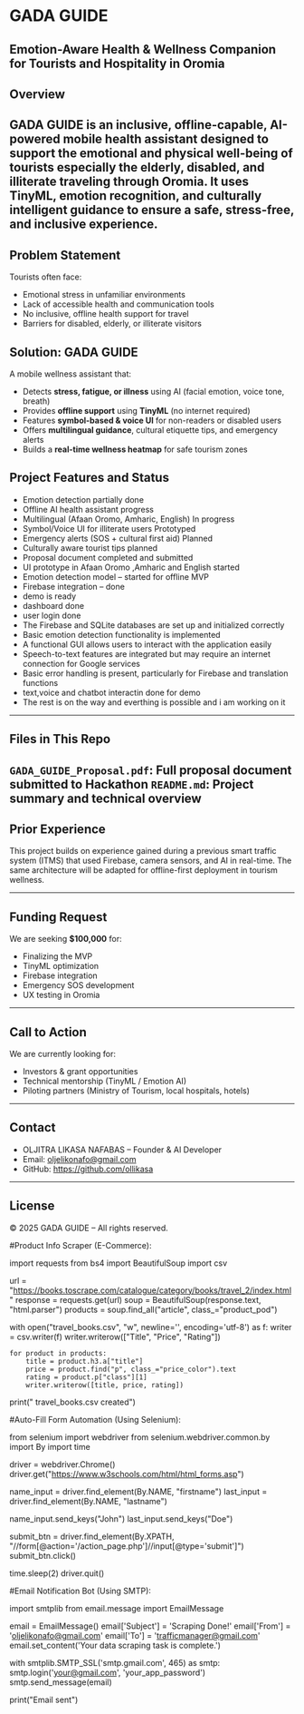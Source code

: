 # GADA GUIDE

**Emotion-Aware Health & Wellness Companion for Tourists and Hospitality in Oromia**
---

##  Overview

**GADA GUIDE** is an inclusive, offline-capable, AI-powered mobile health assistant designed to support the emotional and physical well-being of tourists especially the elderly, disabled, and illiterate traveling through Oromia. It uses TinyML, emotion recognition, and culturally intelligent guidance to ensure a safe, stress-free, and inclusive experience.
---
##  Problem Statement
Tourists often face:
- Emotional stress in unfamiliar environments
- Lack of accessible health and communication tools
- No inclusive, offline health support for travel
- Barriers for disabled, elderly, or illiterate visitors

##  Solution: GADA GUIDE

A mobile wellness assistant that:

- Detects **stress, fatigue, or illness** using AI (facial emotion, voice tone, breath)
- Provides **offline support** using **TinyML** (no internet required)
- Features **symbol-based & voice UI** for non-readers or disabled users
- Offers **multilingual guidance**, cultural etiquette tips, and emergency alerts
- Builds a **real-time wellness heatmap** for safe tourism zones
##  Project Features and Status
* Emotion detection partially done
* Offline AI health assistant progress
* Multilingual (Afaan Oromo, Amharic, English) In progress
* Symbol/Voice UI for illiterate users Prototyped 
* Emergency alerts (SOS + cultural first aid) Planned 
* Culturally aware tourist tips planned
* Proposal document completed and submitted
* UI prototype in Afaan Oromo ,Amharic and English started
* Emotion detection model – started  for offline MVP
* Firebase integration – done 
* demo is ready
* dashboard done
* user login done
* The Firebase and SQLite databases are set up and initialized correctly
* Basic emotion detection functionality is implemented
* A functional GUI allows users to interact with the application easily
* Speech-to-text features are integrated but may require an internet connection for Google services
* Basic error handling is present, particularly for Firebase and translation functions
* text,voice and chatbot interactin done for demo
* The rest is on the way and everthing is possible and i am working on it
---
##  Files in This Repo

`GADA_GUIDE_Proposal.pdf`: Full proposal document submitted to Hackathon
`README.md`: Project summary and technical overview
---

##  Prior Experience

This project builds on experience gained during a previous smart traffic system (ITMS) that used Firebase, camera sensors, and AI in real-time. The same architecture will be adapted for offline-first deployment in tourism wellness.

---

## Funding Request

We are seeking **$100,000** for:
- Finalizing the MVP
- TinyML optimization
- Firebase integration
- Emergency SOS development
- UX testing in Oromia

---

##  Call to Action

We are currently looking for:
- Investors & grant opportunities
- Technical mentorship (TinyML / Emotion AI)
- Piloting partners (Ministry of Tourism, local hospitals, hotels)

---

##  Contact

- OLJITRA LIKASA NAFABAS – Founder & AI Developer  
- Email: oljelikonafo@gmail.com  
- GitHub: https://github.com/ollikasa

---

##  License

© 2025 GADA GUIDE – All rights reserved.


#Product Info Scraper (E-Commerce):




import requests
from bs4 import BeautifulSoup
import csv

url = "https://books.toscrape.com/catalogue/category/books/travel_2/index.html"
response = requests.get(url)
soup = BeautifulSoup(response.text, "html.parser")
products = soup.find_all("article", class_="product_pod")

with open("travel_books.csv", "w", newline='', encoding='utf-8') as f:
    writer = csv.writer(f)
    writer.writerow(["Title", "Price", "Rating"])

    for product in products:
        title = product.h3.a["title"]
        price = product.find("p", class_="price_color").text
        rating = product.p["class"][1]
        writer.writerow([title, price, rating])

print(" travel_books.csv created")



#Auto-Fill Form Automation (Using Selenium):


from selenium import webdriver
from selenium.webdriver.common.by import By
import time

driver = webdriver.Chrome()
driver.get("https://www.w3schools.com/html/html_forms.asp")

name_input = driver.find_element(By.NAME, "firstname")
last_input = driver.find_element(By.NAME, "lastname")

name_input.send_keys("John")
last_input.send_keys("Doe")

submit_btn = driver.find_element(By.XPATH, "//form[@action='/action_page.php']//input[@type='submit']")
submit_btn.click()

time.sleep(2)
driver.quit()



#Email Notification Bot (Using SMTP):

import smtplib
from email.message import EmailMessage

email = EmailMessage()
email['Subject'] = 'Scraping Done!'
email['From'] = 'oljelikonafo@gmail.com'
email['To'] = 'trafficmanager@gmail.com'
email.set_content('Your data scraping task is complete.')

with smtplib.SMTP_SSL('smtp.gmail.com', 465) as smtp:
    smtp.login('your@gmail.com', 'your_app_password')
    smtp.send_message(email)

print("Email sent")



